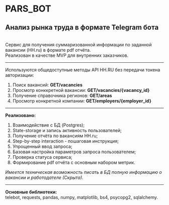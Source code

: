# PARS_BOT
## Анализ рынка труда в формате Telegram бота
\
Cервис для получения суммаризованной информации по заданной вакансии (HH.ru) в формате pdf отчёта.\
Реализован в качестве MVP для внутренних заказчиков.
___
Используются общедоступные методы API HH.RU без передачи токена авторизации:

1. Поиск вакансий: **GET/vacancies**
2. Просмотр конккретной вакансии: **GET/vacancies/{vacancy_id}**
3. Получение справочника регионов: **GET/areas**
4. Просмотр конкретной компании: **GET/employers/{employer_id}**
___
**Реализовано:**
1. Взаимодействие с БД (Postgres);
2. State-storage и запись активность пользователей;
3. Получение отчёта по вакансиям HH.ru;
4. Step-by-step interaction - пошаговая инструкция;
5. Упрощенный ввод запроса;
6. Базовая настройка параметров запроса пользователем;
7. Проверка статуса сервиса;
8. Формирование pdf отчёта с основным набором метрик.

*Имеется техническая возможность писать в БД полную информацию о вакансии и работодателе (Скрыта).*
___
**Основные библиотеки:**\
telebot, requests, pandas, numpy, matplotlib, bs4, psycopg2, sqlalchemy.
